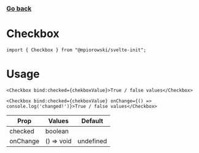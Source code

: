 ### [Go back](https://github.com/mpiorowski/svelte-init#components)

# Checkbox

```
import { Checkbox } from "@mpiorowski/svelte-init";
```

# Usage

```
<Checkbox bind:checked={chekboxValue}>True / false values</Checkbox>
```

```
<Checkbox bind:checked={chekboxValue} onChange={() => console.log('changed!')}>True / false values</Checkbox>
```

| Prop     | Values     | Default   |
| -------- | ---------- | --------- |
| checked  | boolean    |           |
| onChange | () => void | undefined |
